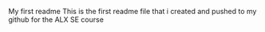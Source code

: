 My first readme
This is the first readme file that i created and pushed to my github for the ALX SE course
